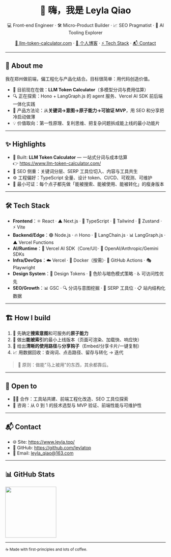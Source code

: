 <h1 align="center">👋 嗨，我是 Leyla Qiao</h1>
<p align="center">
💻 Front-end Engineer · 🛠️ Micro-Product Builder · 📈 SEO Pragmatist · 🤖 AI Tooling Explorer
</p>

<p align="center">
  <a href="https://www.llm-token-calculator.com/">🧮 llm-token-calculator.com</a> ·
  <a href="https://leyla.top/">📝 个人博客</a> ·
  <a href="#tech-stack">⚡ Tech Stack</a> ·
  <a href="#contact">📬 Contact</a>
</p>

---

## 🌟 About me

我在郑州做前端，偏工程化与产品化结合。目标很简单：用代码创造价值。

- 🎯 目前现在在做：**LLM Token Calculator**（多模型分词与费用估算）
- 🔍 正在探索：Hono + LangGraph.js 的 agent 服务、Vercel AI SDK 前后端一体化实践
- 🚀 产品方法论：从**关键词→意图→原子能力→可验证 MVP**，用 SEO 和分享把冷启动做薄
- 💡 价值取向：第一性原理、复利思维、把复杂问题拆成能上线的最小功能片

---

## ✨ Highlights

- 🧮 Built: **LLM Token Calculator** — 一站式分词与成本估算  
  👉 https://www.llm-token-calculator.com/
- 🧭 SEO 侧重：关键词分层、SERP 工具位切入、内容与工具共生
- ⚙️ 工程偏好：TypeScript 全量、设计 token、CI/CD、可观测、可维护
- 🧪 最小可证：每个点子都先做「能被搜索、能被使用、能被转化」的瘦身版本

---

## 🛠️ Tech Stack

- **Frontend**：⚛️ React · ▲ Next.js · 🔷 TypeScript · 🎨 Tailwind · 🐻 Zustand · ⚡ Vite  
- **Backend/Edge**：🟢 Node.js · 🔥 Hono · 🦜 LangChain.js · 📊 LangGraph.js · ▲ Vercel Functions  
- **AI/Runtime**：🤖 Vercel AI SDK（Core/UI）· 🧠 OpenAI/Anthropic/Gemini SDKs  
- **Infra/DevOps**：☁️ Vercel · 🐳 Docker（按需）· 🔄 GitHub Actions · 🎭 Playwright  
- **Design System**：🎯 Design Tokens · 🌈 色阶与暗色模式策略 · ♿ 可访问性优先  
- **SEO/Growth**：📊 GSC · 🔍 分词与意图挖掘 · 🎯 SERP 工具位 · 📋 站内结构化数据

---

## 🏗️ How I build

1. 🎯 先确定**搜索意图**和可服务的**原子能力**  
2. 🚀 做出**能被索引**的最小上线版本（页面可渲染、加载快、响应快）  
3. 🔗 给出**清晰的使用路径**与**分享钩子**（Embed/分享卡片/一键复制）  
4. 📈 用数据回收：查询词、点击路径、留存与转化 → 迭代

> 💭 原则：做能"马上被用"的东西，其余都靠后。

---

## 🤝 Open to

- 🤜🤛 合作：工具站共建、前端工程化改造、SEO 工具位探索  
- 💬 咨询：从 0 到 1 的技术选型与 MVP 验证、前端性能与可维护性

---

## 📬 Contact

- 🌐 Site: https://www.leyla.top/  
- 🐙 GitHub: https://github.com/leylatop  
- 📧 Email: <leyla_qiao@163.com>  

---

## 📊 GitHub Stats

<p>
  <img src="https://github-readme-stats.vercel.app/api/top-langs/?username=leylatop&layout=compact" height="160" />
</p>

---

<sub>☕ Made with first-principles and lots of coffee.</sub>
